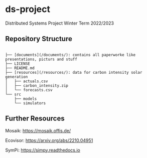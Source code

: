 # ds-project
Distributed Systems Project Winter Term 2022/2023

## Repository Structure
```

├── [documents](/documents/): contains all paperworke like presentations, picturs and stuff
├── LICENSE
├── README.md
├── [resources](/resources/): data for carbon intensity solar generation
│   ├── actuals.csv
│   ├── carbon_intensity.zip
│   └── forecasts.csv
└── src
    ├── models
    └── simulators
```

## Further Resources

Mosaik: https://mosaik.offis.de/

Ecovisor: https://arxiv.org/abs/2210.04951

SymPi: https://simpy.readthedocs.io
